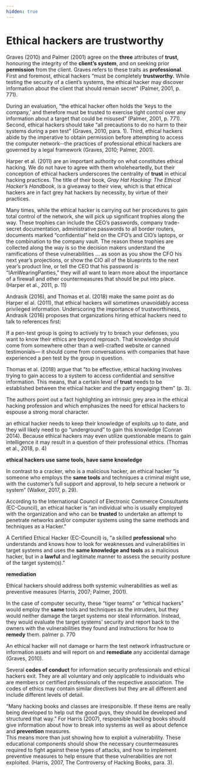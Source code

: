 ```yaml
---
hidden: true
---
```


# Ethical hackers are trustworthy

Graves (2010) and Palmer (2001) agree on the **three** attributes of **trust**, honouring the integrity of the **client’s system**, and on seeking prior **permission** from the client. Graves refers to these traits as **professional**. First and foremost, ethical hackers “must be completely **trustworthy.** While testing the security of a client’s systems, the ethical hacker may discover information about the client that should remain secret" (Palmer, 2001, p. 771).&#x20;

During an evaluation, “the ethical hacker often holds the ‘keys to the company,’ and therefore must be trusted to exercise tight control over any information about a target that could be misused” (Palmer, 2001, p. 771). Second, ethical hackers should take “all precautions to do no harm to their systems during a pen test” (Graves, 2010, para. 1). Third, ethical hackers abide by the imperative to obtain permission before attempting to access the computer network--the practices of professional ethical hackers are governed by a legal framework (Graves, 2010; Palmer, 2001).

Harper et al. (2011) are an important authority on what constitutes ethical hacking. We do not have to agree with them wholeheartedly, but their conception of ethical hackers underscores the centrality of **trust** in ethical hacking practices. The title of their book, _Gray Hat Hacking: The Ethical Hacker’s Handbook_, is a giveaway to their view, which is that ethical hackers are in fact grey hat hackers by necessity, by virtue of their practices.&#x20;

Many times, while the ethical hacker is carrying out her procedures to gain total control of the network, she will pick up significant trophies along the way. These trophies can include the CEO’s passwords, company trade-secret documentation, administrative passwords to all border routers, documents marked “confidential” held on the CFO’s and CIO’s laptops, or the combination to the company vault. The reason these trophies are collected along the way is so the decision makers understand the ramifications of these vulnerabilities … as soon as you show the CFO his next year’s projections, or show the CIO all of the blueprints to the next year’s product line, or tell the CEO that his password is “IAmWearingPanties,” they will all want to learn more about the importance of a firewall and other countermeasures that should be put into place. (Harper et al., 2011, p. 11)

Andrasik (2016), and Thomas et al. (2018) make the same point as do Harper el al. (2011), that ethical hackers will sometimes unavoidably access privileged information. Underscoring the importance of trustworthiness, Andrasik (2016) proposes that organizations hiring ethical hackers need to talk to references first:

If a pen-test group is going to actively try to breach your defenses, you want to know their ethics are beyond reproach. That knowledge should come from somewhere other than a well-crafted website or canned testimonials— it should come from conversations with companies that have experienced a pen test by the group in question.

Thomas et al. (2018) argue that "to be effective, ethical hacking involves trying to gain access to a system to access confidential and sensitive information. This means, that a certain level of **trust** needs to be established between the ethical hacker and the party engaging them” (p. 3).&#x20;

The authors point out a fact highlighting an intrinsic grey area in the ethical hacking profession and which emphasizes the need for ethical hackers to espouse a strong moral character.

an ethical hacker needs to keep their knowledge of exploits up to date, and they will likely need to go “underground” to gain this knowledge (Conran 2014). Because ethical hackers may even utilize questionable means to gain intelligence it may result in a question of their professional ethics. (Thomas et al., 2018, p. 4)



**ethical hackers use same tools, have same knowledge**

In contrast to a cracker, who is a malicious hacker, an ethical hacker “is someone who employs the **same tools** and techniques a criminal might use, with the customer’s full support and approval, to help secure a network or system” (Walker, 2017, p. 29).&#x20;

According to the International Council of Electronic Commerce Consultants (EC-Council), an ethical hacker is “an individual who is usually employed with the organization and who can be **trusted** to undertake an attempt to penetrate networks and/or computer systems using the same methods and techniques as a Hacker.”&#x20;

A Certified Ethical Hacker (EC-Council) is, “a skilled **professional** who understands and knows how to look for weaknesses and vulnerabilities in target systems and uses the **same knowledge and tools** as a malicious hacker, but in a **lawful** and legitimate manner to assess the security posture of the target system(s).”&#x20;



**remediation**&#x20;

Ethical hackers should address both systemic vulnerabilities as well as preventive measures (Harris, 2007; Palmer, 2001).&#x20;

In the case of computer security, these “tiger teams” or “ethical hackers” would employ the **same** tools and techniques as the intruders, but they would neither damage the target systems nor steal information. Instead, they would evaluate the target systems’ security and report back to the owners with the vulnerabilities they found and instructions for how to **remedy** them. palmer p. 770

An ethical hacker will not damage or harm the test network infrastructure or information assets and will report on and **remediate** any accidental damage (Graves, 2010).

Several **codes of conduct** for information security professionals and ethical hackers exit. They are all voluntary and only applicable to individuals who are members or certified professionals of the respective association. The codes of ethics may contain similar directives but they are all different and include different levels of detail.

“Many hacking books and classes are irresponsible. If these items are really being developed to help out the good guys, they should be developed and structured that way.” For Harris (2007), responsible hacking books should give information about how to break into systems as well as about defence and **prevention** measures.\
This means more than just showing how to exploit a vulnerability. These educational components should show the necessary countermeasures required to fight against these types of attacks, and how to implement preventive measures to help ensure that these vulnerabilities are not exploited. (Harris, 2007, The Controversy of Hacking Books, para. 3).
